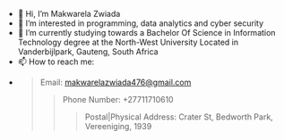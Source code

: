 - 👋 Hi, I’m Makwarela Zwiada
- 👀 I’m interested in programming, data analytics and cyber security 
- 🌱 I’m currently studying towards a Bachelor Of Science in Information Technology degree at the North-West University Located in Vanderbijlpark, Gauteng, South Africa
- 📫 How to reach me:
- > Email: makwarelazwiada476@gmail.com
  > > Phone Number: +27711710610
  > > >  Postal|Physical Address: Crater St, Bedworth Park, Vereeniging, 1939

<!---
Zwiada1706/Zwiada1706 is a ✨ special ✨ repository because its `README.md` (this file) appears on your GitHub profile.
You can click the Preview link to take a look at your changes.
--->
